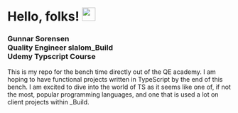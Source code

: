 # Hello, folks! <img src="https://raw.githubusercontent.com/MartinHeinz/MartinHeinz/master/wave.gif" width="30px" height="30px" />

<h3> Gunnar Sorensen<br>Quality Engineer slalom_Build<br>Udemy Typscript Course</h3>

This is my repo for the bench time directly out of the QE academy. I am hoping to have functional projects written in TypeScript by the end of this bench.
I am excited to dive into the world of TS as it seems like one of, if not the most, popular programming languages, and one that is used a lot on client projects within _Build.

